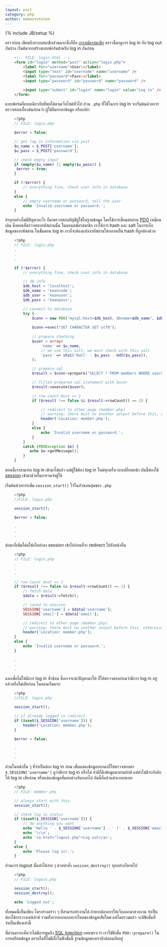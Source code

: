 ```yaml
---
layout: post
category: php
author: mementototem
---
```

{% include JB/setup %}

คราวก่อน เขียนถึงระบบสมาชิกส่วนแรกซึ่งก็คือ [การสมัครสมาชิก](/php/register.html) คราวนี้มาดูการ log in กับ log out กันบ้าง เริ่มต้นจากสร้างแบบฟอร์มสำหรับ log in กันก่อน

```html
    <!-- FILE: login.html -->
    <form id="login" method="post" action="login.php">
        <label for="username">User:</label>
        <input type="text" id="username" name="username" />
        <label for="password">Pass:</label>
        <input type="password" id="password" name="password" />

        <input type="submit" id="login" name="login" value="Log in" />
    </form>
```

แบบฟอร์มก็แบบเดียวกับที่พบได้ตามเว็บไซต์ทั่วไป ส่วน `.php` ที่ใช้ในการ log in จะเริ่มต้นด้วยการตรวจสอบเบื้องต้นก่อนว่า ผู้ใช้ลืมกรอกข้อมูล หรือเปล่า

```php
    <?php
    // FILE: login.php

    $error = false;

    // get log in information via post
    $u_name = $_POST['username'];
    $u_pass = $_POST['password'];

    // check empty input
    if (empty($u_name) || empty($u_pass)) {
     $error = true;
    }

    if (!$error) {
        // everything fine, check user info in database
    }
    else {
        // empty username or password, tell the user
        echo 'Invalid username or password.';
    }
```

ถ้าทุกอย่างไม่มีปัญหาอะไร ก็มาตรวจสอบบัญชีผู้ใช้ในฐานข้อมูล โดยใช้การเชื่อมต่อผ่าน [PDO](/sql/pdo) เหมือนเดิม ซึ่งตอนที่ตรวจสอบรหัสผ่านนั้น ในตอนสมัครสมาชิก เราใช้การ hash และ salt ในการเก็บข้อมูลของรหัสผ่าน ในขั้นตอน log in เราก็จะต้องแปลงรหัสผ่านให้กลายเป็น hash ที่ถูกต้องด้วย

```php
    <?php
    // FILE: login.php
    .
    .
    .

    if (!$error) {
        // everything fine, check user info in database

        // db info
        $db_host = 'localhost';
        $db_name = 'keancode';
        $db_user = 'keanuser';
        $db_pass = 'keanpass';

        // connect to database
        try {
            $conn = new PDO("mysql:host=$db_host; dbname=$db_name", $db_user, $db_pass);
            
            $conn->exec("SET CHARACTER SET utf8");
            
            // prepare checking
            $user = array(
                'name' => $u_name,
                // we use this salt, we must check with this salt
                'pass' => sha1('NaCl' . $u_pass . md5($u_pass)),
            );

            // prepare sql
            $result = $conn->prepare("SELECT * FROM members WHERE username=:name AND password=:pass");

            // filled prepared sql statement with $user
            $result->execute($user);

            // row count must == 1
            if ($result !== false && $result->rowCount() == 1) {

                // redirect to other page (member.php)
                // warning: there must no another output before this, otherwise it might failed
                header('Location: member.php');
            }
            else {
                echo 'Invalid username or password.';
            }
        }
        catch (PDOException $e) {
           echo $e->getMessage();
        }
    }
```

ตอนนี้เราสามารถ log in เข้ามาได้แล้ว แต่ผู้ใช้ต้อง log in ใหม่ทุกครั้งเวลาเปลี่ยนหน้า อันนี้ต้องใช้ [session](/php/session.html) เข้ามาช่วยในการจดจำผู้ใช้

เริ่มต้นด้วยการเพิ่ม `session_start()` ไว้ในส่วนบนสุดของ `.php`

```php
    <?php
    //FILE: login.php

    session_start();

    $error = false;

    .
    .
    .
```

ต่อมาก็เพิ่มโค้ดให้เก็บค่าลง session เข้าไปก่อนที่จะ redirect ไปยังหน้าอื่น

```php
    <?php
    // FILE: login.php
    .
    .
    .

    // row count must == 1
    if ($result !== false && $result->rowCount() == 1) {
        // fetch data
        $data = $result->fetch();

        // saved to session
        SESSION['username'] = $data['username'];
        SESSION['email'] = $data['email'];

        // redirect to other page (member.php)
        // warning: there must no another output before this, otherwise it might failed
        header('Location: member.php');
    }
    else {
        echo 'Invalid username or password.';
    }

    .
    .
    .
```

และเพื่อไม่ให้มีการ log in ซ้ำซ้อน ซึ่งอาจจะนำปัญหามาให้ ก็ให้ตรวจสอบก่อนว่ามีการ log in อยู่แล้วหรือไม่เสียก่อน ในตอนเริ่มแรก

```php
    <?php
    //FILE: login.php

    session_start();

    // if already logged in redirect
    if (isset($_SESSION['username'])) {
        header('Location: member.php');
    }

    $error = false;

    .
    .
    .
```

ส่วนในหน้าอื่น ๆ ที่จำเป็นต้อง log in ก่อน เพื่อแสดงข้อมูลออกมาก็ให้ตรวจสอบค่า `$_SESSION['username']` ดูว่ามีการ log in หรือไม่ ถ้ามีก็ดึงข้อมูลมาตามปกติ แต่ถ้าไม่มีจะบังคับให้ log in เสียก่อน หรือแสดงข้อมูลที่แตกต่างกันออกไป อันนี้ก็แล้วแต่จะออกแบบ

```php
    <?php
    // FILE: member.php

    // always start with this
    session_start();

    // check log in status
    if (isset($_SESSION['username'])) {
        // do anything you want
        echo 'Hello ' . $_SESSION['username'] . ' (' . $_SESSION['email'] . ')';
        echo '\r\n';
        echo '<a href="logout.php">Log out</a>';
    }
    else {
        echo 'Please log in!.';
    }
```

ส่วนการ logout นั้นทำได้ง่าย ๆ ด้วยคำสั่ง `session_destroy()` ทุกอย่างก็หายไป

```php
    <?php
    // FILE: logout.php

    session_start();
    session_destroy();

    echo 'Logged out';
```

ทั้งหมดนี้เป็นเพียง โครงร่างคร่าว ๆ ที่สามารถทำงานได้ ถ้าหากต้องการให้เว็บออกมาสวยงาม จำเป็นต้องใช้การวางเลย์เอ้าท์ รวมทั้งการออกแบบการไหลของข้อมูลเสียใหม่ แต่โดยรวมแล้ว จะมีฟังชั่นที่จำเป็นเพียงเท่านี้

ที่ผ่านมาจะเห็นว่าไม่มีการพูดถึง [SQL Injection](https://en.wikipedia.org/wiki/SQL_injection) เลยเพราะว่า เราใช้ฟังชั่น `PDO::prepare()` ในการเตรียมข้อมูล ตราบใดที่ไม่มีบั๊กในฟังชั่นนี้ ฐานข้อมูลของเรายังปลอดภัยอยู่
